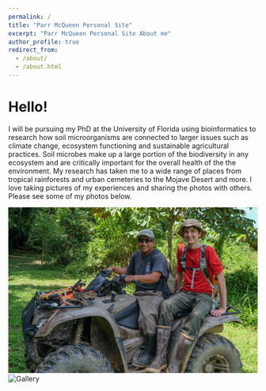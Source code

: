 ```yaml
---
permalink: /
title: "Parr McQueen Personal Site"
excerpt: "Parr McQueen Personal Site About me"
author_profile: true
redirect_from: 
  - /about/
  - /about.html
---
```


Hello!  
======


I will be pursuing my PhD at the University of Florida using bioinformatics to research how soil microorganisms are connected to larger issues such as climate change, ecosystem functioning and sustainable agricultural practices. Soil microbes make up a large portion of the biodiversity in any ecosystem and are critically important for the overall health of the the environment. My research has taken me to a wide range of places from tropical rainforests and urban cemeteries to the Mojave Desert and more. I love taking pictures of my experiences and sharing the photos with others. Please see some of my photos below.


![Parr McQueen](/images/ParrMcQueen.png)
![Gallery](/images/Parr_McQueen_Portfolio.png)
